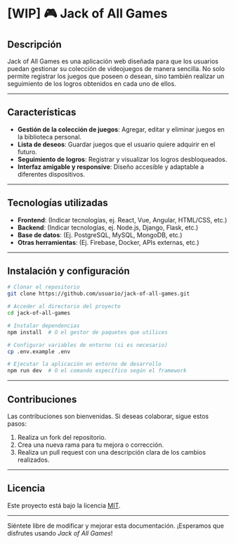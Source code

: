 # [WIP] 🎮 Jack of All Games

## Descripción
Jack of All Games es una aplicación web diseñada para que los usuarios puedan gestionar su colección de videojuegos de manera sencilla. No solo permite registrar los juegos que poseen o desean, sino también realizar un seguimiento de los logros obtenidos en cada uno de ellos. 

---

## Características
- **Gestión de la colección de juegos**: Agregar, editar y eliminar juegos en la biblioteca personal.
- **Lista de deseos**: Guardar juegos que el usuario quiere adquirir en el futuro.
- **Seguimiento de logros**: Registrar y visualizar los logros desbloqueados.
- **Interfaz amigable y responsive**: Diseño accesible y adaptable a diferentes dispositivos.

---

## Tecnologías utilizadas
- **Frontend**: (Indicar tecnologías, ej. React, Vue, Angular, HTML/CSS, etc.)
- **Backend**: (Indicar tecnologías, ej. Node.js, Django, Flask, etc.)
- **Base de datos**: (Ej. PostgreSQL, MySQL, MongoDB, etc.)
- **Otras herramientas**: (Ej. Firebase, Docker, APIs externas, etc.)

---

## Instalación y configuración
```bash
# Clonar el repositorio
git clone https://github.com/usuario/jack-of-all-games.git

# Acceder al directorio del proyecto
cd jack-of-all-games

# Instalar dependencias
npm install  # O el gestor de paquetes que utilices

# Configurar variables de entorno (si es necesario)
cp .env.example .env

# Ejecutar la aplicación en entorno de desarrollo
npm run dev  # O el comando específico según el framework
```

---

## Contribuciones
Las contribuciones son bienvenidas. Si deseas colaborar, sigue estos pasos:
1. Realiza un fork del repositorio.
2. Crea una nueva rama para tu mejora o corrección.
3. Realiza un pull request con una descripción clara de los cambios realizados.

---

## Licencia
Este proyecto está bajo la licencia [MIT](https://opensource.org/licenses/MIT).

---

Siéntete libre de modificar y mejorar esta documentación. ¡Esperamos que disfrutes usando *Jack of All Games*!

